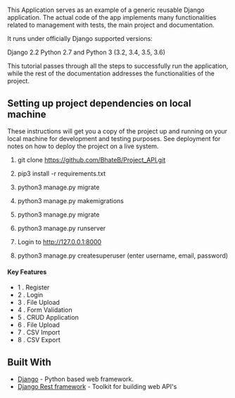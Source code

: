 # 

This Application serves as an example of a generic reusable Django application. The actual code of the app implements many functionalities related to management with tests, the main project and documentation.

It runs under officially Django supported versions:

Django 2.2 
Python 2.7 and Python 3 (3.2, 3.4, 3.5, 3.6)

This tutorial passes through all the steps to successfully run the application, while the rest of the documentation addresses the functionalities of the project.


## Setting up project dependencies on local machine

These instructions will get you a copy of the project up and running on your local machine for development and testing purposes. See deployment for notes on how to deploy the project on a live system.

 1. git clone https://github.com/BhateB/Project_API.git

 2. pip3 install -r requirements.txt

 3. python3 manage.py migrate

 4. python3 manage.py makemigrations

 5. python3 manage.py migrate

 6. python3 manage.py runserver

 7. Login to http://127.0.0.1:8000

 8. python3 manage.py createsuperuser (enter username, email, password)


#### Key Features
- 1 . Register
- 2 . Login
- 3 . File Upload
- 4 . Form Validation
- 5 . CRUD Application
- 6 . File Upload
- 7 . CSV Import
- 8 . CSV Export


## Built With

* [Django](https://docs.djangoproject.com/en/2.2/) - Python based web framework.
* [Django Rest framework](https://www.django-rest-framework.org/) - Toolkit for building web API's
